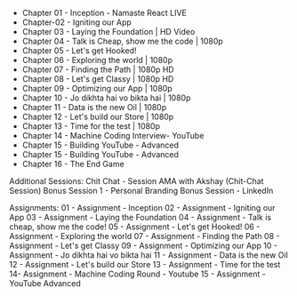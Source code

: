 - Chapter 01 - Inception - Namaste React LIVE
- Chapter-02 - Igniting our App 
- Chapter 03 - Laying the Foundation | HD Video
- Chapter 04 - Talk is Cheap, show me the code | 1080p
- Chapter 05 - Let's get Hooked!
- Chapter 06 - Exploring the world | 1080p
- Chapter 07 - Finding the Path | 1080p HD
- Chapter 08 - Let's get Classy | 1080p HD
- Chapter 09 - Optimizing our App | 1080p
- Chapter 10 - Jo dikhta hai vo bikta hai | 1080p
- Chapter 11 - Data is the new Oil | 1080p
- Chapter 12 - Let's build our Store | 1080p
- Chapter 13 - Time for the test | 1080p
- Chapter 14 - Machine Coding Interview- YouTube
- Chapter 15 - Building YouTube - Advanced
- Chapter 15 - Building YouTube - Advanced
- Chapter 16 - The End Game

Additional Sessions:
Chit Chat - Session
AMA with Akshay (Chit-Chat Session)
Bonus Session 1 - Personal Branding
Bonus Session - LinkedIn

Assignments:
01 - Assignment - Inception
02 - Assignment - Igniting our App
03 - Assignment - Laying the Foundation
04 - Assignment - Talk is cheap, show me the code!
05 - Assignment - Let's get Hooked!
06 - Assignment - Exploring the world
07 - Assignment - Finding the Path
08 - Assignment - Let's get Classy
09 - Assignment - Optimizing our App
10 - Assignment - Jo dikhta hai vo bikta hai
11 - Assignment - Data is the new Oil
12 - Assignment - Let's build our Store
13 - Assignment - Time for the test
14- Assignment - Machine Coding Round - Youtube
15 - Assignment - YouTube Advanced

